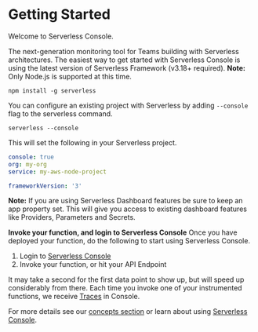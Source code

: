 <!--
title: Getting Started
menuText: Getting Started
description: 
menuOrder: 1
-->

# Getting Started
Welcome to Serverless Console. 

The next-generation monitoring tool for Teams 
building with Serverless architectures. The easiest way 
to get started with Serverless Console is using the 
latest version of Serverless Framework (v3.18+ required).
**Note:** Only Node.js is supported at this time. 

```text
npm install -g serverless
```

You can configure an existing project with 
Serverless by adding `--console` flag to the serverless command. 

```text
serverless --console
```

This will set the following in your Serverless project. 

```yaml
console: true
org: my-org
service: my-aws-node-project

frameworkVersion: '3'
```

**Note:** If you are using Serverless Dashboard features be sure to keep an
app property set. This will give you access to existing dashboard
features like Providers, Parameters and Secrets. 

**Invoke your function, and login to Serverless Console**
Once you have deployed your function, do the following to start using Serverless Console.

1. Login to [Serverless Console](https://console.serverless.com) 
1. Invoke your function, or hit your API Endpoint

It may take a second for the first data point to show up,
but will speed up considerably from there. Each time you invoke
one of your instrumented functions, we receive [Traces](./concepts/traces.md) in Console. 

For more details see our [concepts section](./concepts) or learn about using [Serverless Console](./using/).

